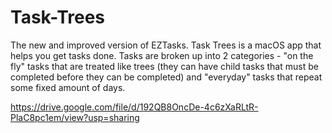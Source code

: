 # Task-Trees
The new and improved version of EZTasks. Task Trees is a macOS app that helps you get tasks done. Tasks are broken up into 2 categories - "on the fly" tasks that are treated like trees (they can have child tasks that must be completed before they can be completed) and "everyday" tasks that repeat some fixed amount of days.

https://drive.google.com/file/d/192QB8OncDe-4c6zXaRLtR-PlaC8pc1em/view?usp=sharing
